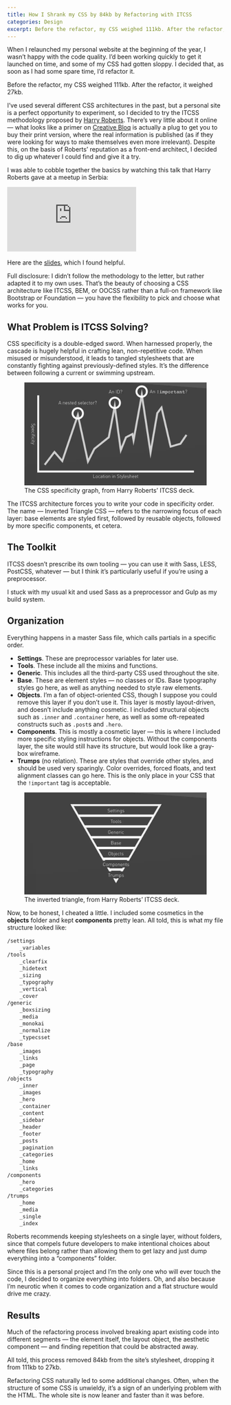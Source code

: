 ```yaml
---
title: How I Shrank my CSS by 84kb by Refactoring with ITCSS
categories: Design
excerpt: Before the refactor, my CSS weighed 111kb. After the refactor, it weighed 27kb.
---
```


When I relaunched my personal website at the beginning of the year, I wasn’t happy with the code quality. I’d been working quickly to get it launched on time, and some of my CSS had gotten sloppy. I decided that, as soon as I had some spare time, I’d refactor it.

Before the refactor, my CSS weighed 111kb. After the refactor, it weighed 27kb.

I’ve used several different CSS architectures in the past, but a personal site is a perfect opportunity to experiment, so I decided to try the ITCSS methodology proposed by [Harry Roberts](http://csswizardry.com/). There’s very little about it online — what looks like a primer on [Creative Bloq](http://www.creativebloq.com/web-design/manage-large-scale-web-projects-new-css-architecture-itcss-41514731) is actually a plug to get you to buy their print version, where the real information is published (as if they were looking for ways to make themselves even more irrelevant). Despite this, on the basis of Roberts’ reputation as a front-end architect, I decided to dig up whatever I could find and give it a try.

I was able to cobble together the basics by watching this talk that Harry Roberts gave at a meetup in Serbia:

<iframe src="https://www.youtube.com/embed/1OKZOV-iLj4" title="YouTube video player" frameborder="0" allow="accelerometer; autoplay; clipboard-write; encrypted-media; gyroscope; picture-in-picture" allowfullscreen></iframe>

Here are the [slides](https://speakerdeck.com/dafed/managing-css-projects-with-itcss), which I found helpful.

Full disclosure: I didn’t follow the methodology to the letter, but rather adapted it to my own uses. That’s the beauty of choosing a CSS architecture like ITCSS, BEM, or OOCSS rather than a full-on framework like Bootstrap or Foundation — you have the flexibility to pick and choose what works for you.

## What Problem is ITCSS Solving?

CSS specificity is a double-edged sword. When harnessed properly, the cascade is hugely helpful in crafting lean, non-repetitive code. When misused or misunderstood, it leads to tangled stylesheets that are constantly fighting against previously-defined styles. It’s the difference between following a current or swimming upstream.

<figure>
    <img src="/assets/img/writing/css-graph.webp" alt="CSS specficity graph" />
    <figcaption>The CSS specificity graph, from Harry Roberts’ ITCSS deck.</figcaption>
</figure>

The ITCSS architecture forces you to write your code in specificity order. The name — Inverted Triangle CSS — refers to the narrowing focus of each layer: base elements are styled first, followed by reusable objects, followed by more specific components, et cetera.

## The Toolkit

ITCSS doesn’t prescribe its own tooling — you can use it with Sass, LESS, PostCSS, whatever — but I think it’s particularly useful if you’re using a preprocessor.

I stuck with my usual kit and used Sass as a preprocessor and Gulp as my build system.

## Organization

Everything happens in a master Sass file, which calls partials in a specific order.

- **Settings**. These are preprocessor variables for later use.
- **Tools**. These include all the mixins and functions.
- **Generic**. This includes all the third-party CSS used throughout the site.
- **Base**. These are element styles — no classes or IDs. Base typography styles go here, as well as anything needed to style raw elements.
- **Objects**. I’m a fan of object-oriented CSS, though I suppose you could remove this layer if you don’t use it. This layer is mostly layout-driven, and doesn’t include anything cosmetic. I included structural objects such as `.inner` and `.container` here, as well as some oft-repeated constructs such as `.post`s and `.hero`.
- **Components**. This is mostly a cosmetic layer — this is where I included more specific styling instructions for objects. Without the components layer, the site would still have its structure, but would look like a gray-box wireframe.
- **Trumps** (no relation). These are styles that override other styles, and should be used very sparingly. Color overrides, forced floats, and text alignment classes can go here. This is the only place in your CSS that the `!important` tag is acceptable.

<figure>
    <img src="/assets/img/writing/inverted-triangle.webp" alt="ITCSS inverted triangle" />
    <figcaption>The inverted triangle, from Harry Roberts’ ITCSS deck.</figcaption>
</figure>

Now, to be honest, I cheated a little. I included some cosmetics in the **objects** folder and kept **components** pretty lean. All told, this is what my file structure looked like:

```
/settings
    _variables
/tools
    _clearfix
    _hidetext
    _sizing
    _typography
    _vertical
    _cover
/generic
    _boxsizing
    _media
    _monokai
    _normalize
    _typecsset
/base
    _images
    _links
    _page
    _typography
/objects
    _inner
    _images
    _hero
    _container
    _content
    _sidebar
    _header
    _footer
    _posts
    _pagination
    _categories
    _home
    _links
/components
    _hero
    _categories
/trumps
    _home
    _media
    _single
    _index
```

Roberts recommends keeping stylesheets on a single layer, without folders, since that compels future developers to make intentional choices about where files belong rather than allowing them to get lazy and just dump everything into a “components” folder.

Since this is a personal project and I’m the only one who will ever touch the code, I decided to organize everything into folders. Oh, and also because I’m neurotic when it comes to code organization and a flat structure would drive me crazy.

## Results

Much of the refactoring process involved breaking apart existing code into different segments — the element itself, the layout object, the aesthetic component — and finding repetition that could be abstracted away.

All told, this process removed 84kb from the site’s stylesheet, dropping it from 111kb to 27kb.

Refactoring CSS naturally led to some additional changes. Often, when the structure of some CSS is unwieldy, it’s a sign of an underlying problem with the HTML. The whole site is now leaner and faster than it was before.